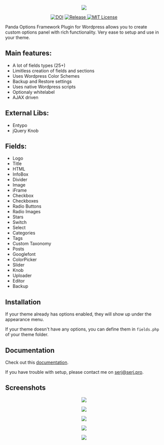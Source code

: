 <p align="center">
  <img src="https://cloud.githubusercontent.com/assets/8569893/23181530/5b554f2a-f886-11e6-816d-12c2d0fb2998.png"/>
</p>
<p align="center">
  <a href="https://doi.org/10.5281/zenodo.321603"><img src="https://zenodo.org/badge/DOI/10.5281/zenodo.321603.svg" alt="DOI"></a>
  <a href="https://github.com/Uncleserj/panda-options-framework"><img src="https://img.shields.io/github/release/uncleserj/panda-options-framework.svg" alt="Release"> 
  </a>
  <a href="https://github.com/Uncleserj/panda-options-framework"><img src="https://img.shields.io/github/license/uncleserj/panda-options-framework.svg" alt="MIT License"> 
</a>
</p>
Panda Options Framework Plugin for Wordpress allows you to create custom options panel with rich functionality. 
Very ease to setup and use in your theme.

Main features:
--------------
* A lot of fields types (25+)
* Limitless creation of fields and sections
* Uses Wordpress Color Schemes
* Backup and Restore settings
* Uses native Wordpress scripts
* Optionaly whitelabel
* AJAX driven

External Libs:
--------------
* Entypo
* jQuery Knob

Fields:
-------
* Logo
* Title
* HTML
* InfoBox
* Divider
* Image
* iFrame
* Checkbox
* Checkboxes
* Radio Buttons
* Radio Images
* Stars
* Switch
* Select
* Categories
* Tags
* Custom Taxonomy
* Posts
* Googlefont
* ColorPicker
* Slider
* Knob
* Uploader
* Editor
* Backup

Installation
------------

If your theme already has options enabled, they will show up under the appearance menu.

If your theme doesn't have any options, you can define them in <code>fields.php</code> of your theme folder.

Documentation
-------------
Check out this <a href="https://github.com/Uncleserj/panda-options-framework/wiki/Documentation">documentation</a>.

If you have trouble with setup, please contact me on <a href="mailto:serj@serj.pro">serj@serj.pro</a>.

Screenshots
-----------
<p align="center">
  <img src="https://cloud.githubusercontent.com/assets/8569893/23213869/bed9b832-f91d-11e6-8e82-76234949535f.jpg"/>
</p>
<p align="center">
  <img src="https://cloud.githubusercontent.com/assets/8569893/23213882/c43f6e0c-f91d-11e6-80d1-ec49721d66bc.jpg"/>
</p>
<p align="center">
  <img src="https://cloud.githubusercontent.com/assets/8569893/23213886/c5baec84-f91d-11e6-98f3-4cb93eb5ccfe.jpg"/>
</p>
<p align="center">
  <img src="https://cloud.githubusercontent.com/assets/8569893/23213889/c73a17ba-f91d-11e6-8734-11c0b8b4d4c5.jpg"/>
</p>
<p align="center">
  <img src="https://cloud.githubusercontent.com/assets/8569893/23213892/c83415d0-f91d-11e6-9840-ac0263b664e8.jpg"/>
</p>

